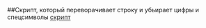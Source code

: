##Скрипт, который переворачивает строку и убьирает цифры и спецсимволы
[скрипт](https://github.com/chegrincova/portfolio/blob/main/01%20-%20First%20Project/first_script.ipynb)
